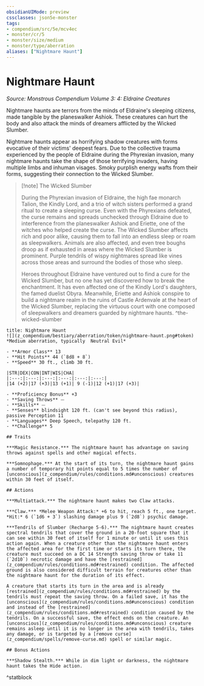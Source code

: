 ```yaml
---
obsidianUIMode: preview
cssclasses: json5e-monster
tags:
- compendium/src/5e/mcv4ec
- monster/cr/5
- monster/size/medium
- monster/type/aberration
aliases: ["Nightmare Haunt"]
---
```

# Nightmare Haunt
*Source: Monstrous Compendium Volume 3: 4: Eldraine Creatures*  

Nightmare haunts are terrors from the minds of Eldraine's sleeping citizens, made tangible by the planeswalker Ashiok. These creatures can hurt the body and also attack the minds of dreamers afflicted by the Wicked Slumber.

Nightmare haunts appear as horrifying shadow creatures with forms evocative of their victims' deepest fears. Due to the collective trauma experienced by the people of Eldraine during the Phyrexian invasion, many nightmare haunts take the shape of those terrifying invaders, having multiple limbs and inhuman visages. Smoky purplish energy wafts from their forms, suggesting their connection to the Wicked Slumber.

> [!note] The Wicked Slumber
> 
> During the Phyrexian invasion of Eldraine, the high fae monarch Talion, the Kindly Lord, and a trio of witch sisters performed a grand ritual to create a sleeping curse. Even with the Phyrexians defeated, the curse remains and spreads unchecked through Eldraine due to interference from the planeswalker Ashiok and Eriette, one of the witches who helped create the curse. The Wicked Slumber affects rich and poor alike, causing them to fall into an endless sleep or roam as sleepwalkers. Animals are also affected, and even tree boughs droop as if exhausted in areas where the Wicked Slumber is prominent. Purple tendrils of wispy nightmares spread like vines across those areas and surround the bodies of those who sleep.
> 
> Heroes throughout Eldraine have ventured out to find a cure for the Wicked Slumber, but no one has yet discovered how to break the enchantment. It has even affected one of the Kindly Lord's daughters, the famed duelist Obyra. Meanwhile, Eriette and Ashiok conspire to build a nightmare realm in the ruins of Castle Ardenvale at the heart of the Wicked Slumber, replacing the virtuous court with one composed of sleepwalkers and dreamers guarded by nightmare haunts.
^the-wicked-slumber

```ad-statblock
title: Nightmare Haunt
![](z_compendium/bestiary/aberration/token/nightmare-haunt.png#token)
*Medium aberration, typically  Neutral Evil*

- **Armor Class** 13 
- **Hit Points** 44 (`8d8 + 8`)
- **Speed** 30 ft., climb 30 ft.

|STR|DEX|CON|INT|WIS|CHA|
|:---:|:---:|:---:|:---:|:---:|:---:|
|14 (+2)|17 (+3)|13 (+1)| 9 (-1)|12 (+1)|17 (+3)|

- **Proficiency Bonus** +3
- **Saving Throws** ⏤
- **Skills** ⏤
- **Senses** blindsight 120 ft. (can't see beyond this radius), passive Perception 11
- **Languages** Deep Speech, telepathy 120 ft.
- **Challenge** 5

## Traits

***Magic Resistance.*** The nightmare haunt has advantage on saving throws against spells and other magical effects.

***Somnophage.*** At the start of its turn, the nightmare haunt gains a number of temporary hit points equal to 5 times the number of [unconscious](z_compendium/rules/conditions.md#unconscious) creatures within 30 feet of itself.

## Actions

***Multiattack.*** The nightmare haunt makes two Claw attacks.

***Claw.*** *Melee Weapon Attack:* +6 to hit, reach 5 ft., one target. *Hit:* 6 (`1d6 + 3`) slashing damage plus 9 (`2d8`) psychic damage.

***Tendrils of Slumber (Recharge 5-6).*** The nightmare haunt creates spectral tendrils that cover the ground in a 20-foot square that it can see within 30 feet of itself for 1 minute or until it uses this action again. When a creature other than the nightmare haunt enters the affected area for the first time or starts its turn there, the creature must succeed on a DC 14 Strength saving throw or take 11 (`2d10`) necrotic damage and have the [restrained](z_compendium/rules/conditions.md#restrained) condition. The affected ground is also considered difficult terrain for creatures other than the nightmare haunt for the duration of its effect.

A creature that starts its turn in the area and is already [restrained](z_compendium/rules/conditions.md#restrained) by the tendrils must repeat the saving throw. On a failed save, it has the [unconscious](z_compendium/rules/conditions.md#unconscious) condition and instead of the [restrained](z_compendium/rules/conditions.md#restrained) condition caused by the tendrils. On a successful save, the effect ends on the creature. An [unconscious](z_compendium/rules/conditions.md#unconscious) creature remains asleep until it is no longer in the area with tendrils, takes any damage, or is targeted by a [remove curse](z_compendium/spells/remove-curse.md) spell or similar magic.

## Bonus Actions

***Shadow Stealth.*** While in dim light or darkness, the nightmare haunt takes the Hide action.
```
^statblock